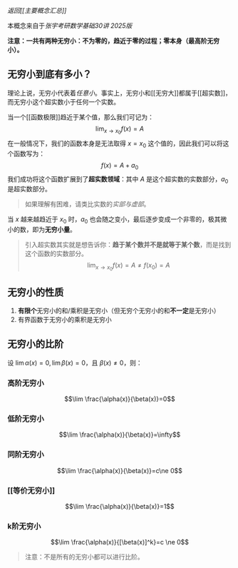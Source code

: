 *返回[[主要概念汇总]]*

本概念来自于*张宇考研数学基础30讲 2025版*

**注意：一共有两种无穷小：不为零的，趋近于零的过程；零本身（最高阶无穷小）。**

## 无穷小到底有多小？

理论上说，无穷小代表着*任意小*。事实上，无穷小和[[无穷大]]都属于[[超实数]]，而无穷小这个超实数小于任何一个实数。

当一个[[函数极限]]趋近于某个值，那么我们可记为：
$$\lim_{x \to x_0}f(x)=A$$
在一般情况下，我们的函数本身是无法取得 $x=x_0$ 这个值的，因此我们可以将这个函数写为：
$$ f(x) = A + a_0 $$
我们成功将这个函数扩展到了**超实数领域**：其中 $A$ 是这个超实数的实数部分，$a_0$ 是超实数部分。

> 如果理解有困难，请类比实数的*实部与虚部*。

当 $x$ 越来越趋近于 $x_0$ 时，$a_0$ 也会随之变小，最后逐步变成一个非零的，极其微小的数，即为**无穷小量**。

>  引入超实数其实就是想告诉你：**趋于某个数并不是就等于某个数**，而是找到这个函数的实数部分。
>  $$ \lim_{x \to x_0}f(x)=A \ne f(x_0) = A  $$

## 无穷小的性质

1. **有限个**无穷小的和/乘积是无穷小（但无穷个无穷小的和**不一定**是无穷小）
2. 有界函数于无穷小的乘积是无穷小

## 无穷小的比阶

设 $\lim \alpha(x)=0, \lim \beta(x)=0$，且 $\beta(x)\ne 0$，则：
### 高阶无穷小
$$\lim \frac{\alpha(x)}{\beta(x)}=0$$
### 低阶无穷小

$$\lim \frac{\alpha(x)}{\beta(x)}=\infty$$
### 同阶无穷小
$$\lim \frac{\alpha(x)}{\beta(x)}=c\ne 0$$
### [[等价无穷小]]
$$\lim \frac{\alpha(x)}{\beta(x)}=1$$
### k阶无穷小
$$\lim \frac{\alpha(x)}{[\beta(x)]^k}=c \ne 0$$
> 注意：不是所有的无穷小都可以进行比阶。

